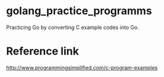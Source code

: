 # golang_practice_programms
Practicing Go by converting C example codes into Go. 

# Reference link
http://www.programmingsimplified.com/c-program-examples
